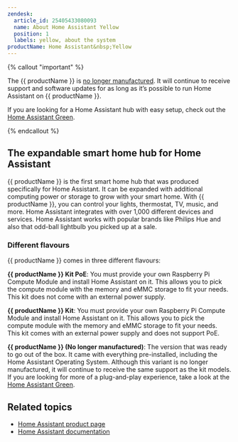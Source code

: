 ```yaml
---
zendesk:
  article_id: 25405433080093
  name: About Home Assistant Yellow
  position: 1
  labels: yellow, about the system
productName: Home Assistant&nbsp;Yellow
---
```


{% callout "important" %}

The {{ productName }} is [no longer manufactured](https://www.home-assistant.io/blog/2025/10/15/yellow-end-of-life/). It will continue to receive support and software updates for as long as it’s possible to run Home Assistant on {{ productName }}.

If you are looking for a Home Assistant hub with easy setup, check out the [Home Assistant Green](https://www.home-assistant.io/green).

{% endcallout %}

## The expandable smart home hub for Home Assistant

{{ productName }} is the first smart home hub that was produced specifically for Home Assistant. It can be expanded with additional computing power or storage to grow with your smart home. With {{ productName }}, you can control your lights, thermostat, TV, music, and more. Home Assistant integrates with over 1,000 different devices and services. Home Assistant works with popular brands like Philips Hue and also that odd-ball lightbulb you picked up at a sale.

### Different flavours

{{ productName }} comes in three different flavours:

**{{ productName }} Kit PoE**: You must provide your own Raspberry Pi Compute Module and install Home Assistant on it. This allows you to pick the compute module with the memory and eMMC storage to fit your needs. This kit does not come with an external power supply.

**{{ productName }} Kit**: You must provide your own Raspberry Pi Compute Module and install Home Assistant on it. This allows you to pick the compute module with the memory and eMMC storage to fit your needs. This kit comes with an external power supply and does not support PoE.

**{{ productName }} (No longer manufactured)**: The version that was ready to go out of the box. It came with everything pre-installed, including the Home Assistant Operating System. Although this variant is no longer manufactured, it will continue to receive the same support as the kit models. If you are looking for more of a plug-and-play experience, take a look at the [Home Assistant Green](https://www.home-assistant.io/green/).

## Related topics

- [Home Assistant product page](https://www.home-assistant.io/yellow/)
- [Home Assistant documentation](https://www.home-assistant.io/)
